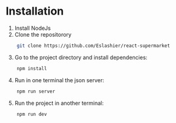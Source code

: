 # Installation

1. Install NodeJs
2. Clone the repositorory
```bash
    git clone https://github.com/Eslashier/react-supermarket
```
3. Go to the project directory and install dependencies:
```bash
    npm install
```
4. Run in one terminal the json server:
```bash
    npm run server
```
5. Run the project in another terminal:
```bash
    npm run dev
```